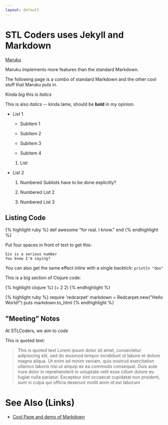 ```yaml
---
layout: default
---
```


# STL Coders uses Jekyll and Markdown

[ Maruku ]( http://maruku.rubyforge.org/maruku.html )

Maruku implements more features than the standard Markdown.

The following page is a combo of standard Markdown and the 
other cool stuff that Maruku puts in.

Kinda _big_ this is _italics_

This is also *italics* -- kinda lame, should be **bold** in my opinion.

* List 1

    * Subitem 1

    * Subitem 2

    * Subitem 3

    * Subitem 4

    1. List


* List 2

    1. Numbered Sublists have to be done explicitly? 

    2. Numbered List 2

    1. Numbered List 3
     

## Listing Code

{% highlight ruby %}
def awesome
  "for real. I know."
end
{% endhighlight %}

Put four spaces in front of text to get this:

    Six is a serious number
    You know I'm saying?

You can also get the same effect _inline_ with a single backtick: `println "doo"`

This is a big section of Clojure code:

{% highlight clojure %}
(+ 2 2)
{% endhighlight %}

{% highlight ruby %}
require 'redcarpet'
markdown = Redcarpet.new("Hello World!")
puts markdown.to_html
{% endhighlight %}


## "Meeting" Notes

At STLCoders, we aim to _code_

This is quoted text:

> This is quoted text Lorem ipsum dolor sit amet, consectetur adipisicing elit,
> sed do eiusmod tempor incididunt ut labore et dolore magna aliqua. Ut enim ad
> minim veniam, quis nostrud exercitation ullamco laboris nisi ut aliquip ex ea
> commodo consequat. Duis aute irure dolor in reprehenderit in voluptate velit
> esse cillum dolore eu fugiat nulla pariatur. Excepteur sint occaecat
> cupidatat non proident, sunt in culpa qui officia deserunt mollit anim id est
> laborum 


# See Also (Links)

- [Cool Page and demo of Markdown]( http://www.darkcoding.net/software/markdown-quick-reference/ )

